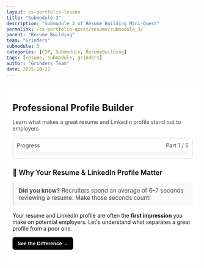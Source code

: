 ```yaml
---
layout: cs-portfolio-lesson
title: "Submodule 3"
description: "Submodule 3 of Resume Building Mini-Quest"
permalink: /cs-portfolio-quest/resume/submodule_3/
parent: "Resume Building"
team: "Grinders"
submodule: 3
categories: [CSP, Submodule, ResumeBuilding]
tags: [resume, submodule, grinders]
author: "Grinders Team"
date: 2025-10-21
---
```


<link href="https://cdn.jsdelivr.net/npm/tailwindcss@2.2.19/dist/tailwind.min.css" rel="stylesheet">

<style>
  /* Minimal, neutral style (inspired by Module 2) */
  :root {
    --main-text: #111;
    --muted: #444;
    --border: #ddd;
    --accent: #000;
    --bg: #fff;
  }

  /* Reset / container */
  .max-w-3xl { max-width: 860px; margin: 0 auto; padding: 16px; background: var(--bg); color: var(--main-text); font-family: -apple-system, BlinkMacSystemFont, "Segoe UI", Roboto, "Helvetica Neue", Arial; }
  h1 { font-size: 1.5rem; margin-bottom: 0.25rem; font-weight: 700; text-align: left; }
  p.lead { color: var(--muted); margin-bottom: 1rem; }

  /* Progress */
  .progress-wrapper { border: 1px solid var(--border); border-radius: 6px; padding: 10px; margin-bottom: 16px; }
  .progress-header { display:flex; justify-content:space-between; font-size: 0.9rem; color:var(--muted); }
  .progress-bar-bg { width:100%; background: #f5f5f5; height: 8px; border-radius: 6px; margin-top:8px; }
  .progress-bar-fill { height:8px; width:0%; background: var(--accent); border-radius:6px; transition: width 240ms ease; }

  /* Sections */
  section[data-step] { margin: 18px 0; }
  .hidden { display: none; }

  h2 { font-size: 1.125rem; margin-bottom: 8px; font-weight: 600; color: var(--main-text); }
  .muted-box { border-left: 4px solid #e5e5e5; background: #fafafa; padding: 12px; border-radius: 4px; color: var(--muted); font-size: 0.95rem; }

  /* Carousel */
  .carousel { position: relative; width: 100%; overflow: hidden; margin: 12px 0; border-radius: 6px; border:1px solid var(--border); }
  .carousel-inner { display:flex; transition: transform 400ms ease; width: 200%; }
  .carousel-item { min-width: 100%; padding: 12px; box-sizing: border-box; }
  .example-box { padding: 12px; border-radius: 6px; border: 1px solid var(--border); background: #fff; }
  .bullet-points { margin:0; padding-left:20px; }

  /* Drag/drop */
  .drop-zone { min-height: 160px; border: 2px dashed var(--border); border-radius: 6px; padding: 12px; box-sizing: border-box; display:flex; flex-direction:column; align-items:center; justify-content:center; background: #fff; }
  .drop-zone.drag-over { background: #f8fbff; border-color: #c9e0ff; transform: scale(1.01); }
  .items-pool { display:flex; flex-wrap:wrap; gap:8px; padding:12px; border:1px solid var(--border); border-radius:6px; min-height:80px; background:#fafafa; }
  .draggable-item { padding:8px 10px; border-radius:6px; border:1px solid #cfcfcf; background:#fff; cursor:grab; user-select:none; }
  .draggable-item.dragging { opacity:0.5; }

  .draggable-item.correct { border-color: #2e8b57; background:#f6fff6; }
  .draggable-item.incorrect { border-color: #b22222; background:#fff6f6; animation: shake 0.45s; }

  @keyframes shake {
    0% { transform: translateX(0); } 25% { transform: translateX(-6px); } 75% { transform: translateX(6px); } 100% { transform: translateX(0); }
  }

  /* Form / profile builder (simple) */
  form { margin-top: 8px; }
  label.block { display:block; font-weight:600; margin-bottom:6px; }
  .input, textarea, input[type="text"] { width:100%; padding:8px 10px; border:1px solid var(--border); border-radius:6px; box-sizing:border-box; font-size:0.95rem; }
  textarea { min-height:92px; resize:vertical; }
  .btn { display:inline-block; padding:8px 12px; border-radius:6px; text-decoration:none; border:1px solid #999; background:#fff; color:var(--accent); cursor:pointer; font-weight:600; }
  .btn.primary { background:#000; color:#fff; border-color:#000; }
  .btn.ghost { background:transparent; color:var(--accent); border-color:var(--border); }

  /* Experience entries */
  .entry { border-left:4px solid #e5e5e5; padding:12px; margin-bottom:12px; background:#fff; border-radius:4px; }
  .entry .small { color:var(--muted); font-size:0.9rem; margin-bottom:8px; }

  /* Linkedin-style preview simplified */
  .linkedin-preview { border:1px solid var(--border); border-radius:6px; overflow:hidden; background:#fff; }
  .linkedin-header { height:80px; background:#f3f3f3; position:relative; display:flex; align-items:center; padding-left:16px; }
  .linkedin-profile-pic { width:80px; height:80px; border-radius:50%; background:#fff; border:3px solid #fff; display:flex; align-items:center; justify-content:center; font-size:32px; margin-right:12px; }
  .linkedin-content { padding:16px; }
  .linkedin-name { font-size:1.25rem; font-weight:700; margin:0; }
  .linkedin-headline { color:var(--muted); margin:6px 0 12px 0; }

  /* Footer actions */
  .action-row { display:flex; gap:8px; margin-top:12px; }
  .center { text-align:center; }

  /* small responsive */
  @media (max-width:640px){
    .max-w-3xl { padding:12px; }
    .linkedin-header { height:70px; }
  }
</style>

<div class="max-w-3xl">
  <h1>Professional Profile Builder</h1>
  <p class="lead">Learn what makes a great resume and LinkedIn profile stand out to employers</p>

  <!-- Progress -->
  <div class="progress-wrapper" aria-hidden="false">
    <div class="progress-header">
      <span>Progress</span><span id="progressLabel">Part 1 / 5</span>
    </div>
    <div class="progress-bar-bg" role="progressbar" aria-valuemin="0" aria-valuemax="100" aria-valuenow="0">
      <div id="progressBar" class="progress-bar-fill" style="width: 0%;"></div>
    </div>
  </div>

  <!-- Part 1: Why It Matters -->
  <section data-step="0" class="">
    <h2>🎯 Why Your Resume & LinkedIn Profile Matter</h2>
    <p class="muted-box"><strong>Did you know?</strong> Recruiters spend an average of 6–7 seconds reviewing a resume. Make those seconds count!</p>
    <p>Your resume and LinkedIn profile are often the <strong>first impression</strong> you make on potential employers. Let's understand what separates a great profile from a poor one.</p>
    <div style="margin-top:8px;">
      <button class="btn primary" id="toComparisonBtn">See the Difference →</button>
    </div>
  </section>

  <!-- Part 2: Good vs Bad Comparison Carousel -->
  <section data-step="1" class="hidden" aria-hidden="true">
    <h2>Good vs. Bad: What Employers Look For</h2>
    <p>Swipe through to see examples and understand what makes them effective.</p>
    <div class="carousel" aria-hidden="false">
      <div class="carousel-inner" id="carouselInner">
        <!-- Slide 1: Good Example -->
        <div class="carousel-item">
          <div class="example-box">
            <h3>GOOD Example</h3>
            <div>
              <h4 style="margin:0;">Software Engineering Intern</h4>
              <p class="small" style="margin:6px 0;"><em>Tech Solutions Inc. | June 2024 - August 2024</em></p>
              <ul class="bullet-points">
                <li>Developed and deployed a customer dashboard using React and Node.js, reducing support ticket response time by 35%</li>
                <li>Collaborated with a team of 5 engineers to implement REST APIs serving 10,000+ daily active users</li>
                <li>Optimized database queries in PostgreSQL, improving application load time by 50%</li>
              </ul>
              <p style="margin-top:8px;"><strong>Skills:</strong> JavaScript, React, Node.js, PostgreSQL, Git</p>
            </div>
            <h4 style="margin-top:12px;">Why This Works:</h4>
            <ul class="bullet-points">
              <li><strong>Specific & Quantifiable:</strong> Uses numbers to demonstrate impact</li>
              <li><strong>Action-Oriented:</strong> Starts with strong verbs</li>
              <li><strong>Technical Depth:</strong> Mentions tools and technologies</li>
            </ul>
          </div>
        </div>
        <!-- Slide 2: Bad Example -->
        <div class="carousel-item">
          <div class="example-box">
            <h3>BAD Example</h3>
            <div>
              <h4 style="margin:0;">Intern</h4>
              <p class="small" style="margin:6px 0;"><em>Some Company | Summer 2024</em></p>
              <ul class="bullet-points">
                <li>Worked on coding projects</li>
                <li>Helped the team with various tasks</li>
                <li>Learned a lot about software development</li>
              </ul>
              <p style="margin-top:8px;"><strong>Skills:</strong> Coding, Computers, Hard worker</p>
            </div>
            <h4 style="margin-top:12px;">Why This Doesn't Work:</h4>
            <ul class="bullet-points">
              <li><strong>Too Vague:</strong> Lacks specific responsibilities</li>
              <li><strong>No Measurable Impact:</strong> No metrics or outcomes</li>
              <li><strong>Weak Verbs:</strong> Passive phrasing</li>
            </ul>
          </div>
        </div>
      </div>
    </div>
    <div style="display:flex; justify-content:center; align-items:center; gap:12px; margin-top:12px;">
      <button class="btn ghost" id="carouselPrev">← Example</button>
      <span id="carouselIndicator" style="font-weight:700;">Good Example</span>
      <button class="btn ghost" id="carouselNext">Example →</button>
    </div>
    <div style="margin-top:12px;">
      <button class="btn primary" id="startActivityBtn">I Understand! Let's Practice →</button>
    </div>
  </section>
  <!-- Part 3: Drag and Drop Activity -->
  <section data-step="2" class="hidden" aria-hidden="true">
    <h2>Interactive Activity: Sort Good vs. Bad</h2>
    <p>Drag each item into the correct category. Can you identify what makes a good resume entry?</p>
    <div class="center" style="margin:12px 0; font-weight:700;">
      Score: <span id="score">0</span> / <span id="total">0</span>
    </div>
    <div style="margin:12px 0;">
      <div style="display:grid; grid-template-columns:1fr 1fr; gap:12px;">
        <div class="drop-zone" id="goodZone" ondrop="drop(event)" ondragover="allowDrop(event)" ondragleave="dragLeave(event)">
          <h4 style="margin:0 0 6px 0;">GOOD Examples</h4>
          <p class="small" style="margin:0; color:var(--muted);">Drag good examples here</p>
        </div>
        <div class="drop-zone" id="badZone" ondrop="drop(event)" ondragover="allowDrop(event)" ondragleave="dragLeave(event)">
          <h4 style="margin:0 0 6px 0;">BAD Examples</h4>
          <p class="small" style="margin:0; color:var(--muted);">Drag bad examples here</p>
        </div>
      </div>
      <h4 style="margin-top:12px; margin-bottom:8px;">Items to Sort:</h4>
      <div class="items-pool" id="itemsPool" aria-live="polite"></div>
    </div>
    <div style="margin-top:12px;">
      <button class="btn ghost hidden" id="checkAnswersBtn" onclick="checkAnswers()">Check My Answers</button>
      <button class="btn primary hidden" id="continueToFormBtn" onclick="showForm()">Continue to Build My Profile →</button>
    </div>
  </section>
  <!-- Part 4: Profile Building Form (simplified: only Summary + Experience) -->
  <section data-step="3" class="hidden" aria-hidden="true">
    <h2>✍️ Build Your Professional Profile</h2>
    <p class="muted-box">Write a concise summary and add experiences. Use action verbs, quantify impact, and be specific.</p>
    <form id="profileForm" class="" onsubmit="event.preventDefault(); generatePreview();">
      <!-- Professional Summary -->
      <div style="margin-top:8px;">
        <label class="block" for="summary">Professional Summary *</label>
        <textarea id="summary" class="input" placeholder="Example: Motivated computer science student with 2 years of full-stack development... " required></textarea>
      </div>
      <!-- Experience -->
      <div style="margin-top:14px;">
        <h3 style="margin:8px 0 6px 0;">Experience</h3>
        <div class="muted-box" style="margin-bottom:8px;">Remember: start with strong verbs, include metrics when you can, and show outcomes.</div>
        <div id="experienceContainer"></div>
        <div style="margin-top:8px;">
          <button type="button" class="btn" id="addExperienceBtn">+ Add Experience</button>
          <button type="button" class="btn primary" id="previewBtn" style="margin-left:8px;"> My resume →</button>
        </div>
      </div>
    </form>
  </section>
  <!-- Part 5: LinkedIn Preview -->
  <section data-step="4" class="hidden" aria-hidden="true">
    <h2> Your LinkedIn-Style Profile Preview</h2>
    <div id="linkedinPreview" class="linkedin-preview" aria-live="polite" style="margin-top:12px; padding:0;"></div>
    <div class="muted-box" style="margin-top:12px;">
      <strong>Congratulations!</strong> You've created a professional profile following industry best practices!
    </div>
    <div class="action-row" style="margin-top:12px;">
      <button class="btn ghost" id="editProfileBtn">← Edit Profile</button>
      <button class="btn primary" id="completeLevelBtn">Continue to Level 4: Resume Generation →</button>
    </div>
  </section>
</div>

<script>
/* ============================
   Module 3 — cleaned & fixed
   - Simple neutral styling (like Module 2)
   - Removed Education & Skills sections
   - Fixed JS initialization & UX flow
   ============================ */

(function() {
  // State
  let currentStep = 0;
  let currentCarouselIndex = 0;
  let experienceCount = 0;
  let dragDropItems = [
    { text: "Increased user engagement by 45% through implementing personalized recommendations", good: true },
    { text: "Worked on stuff for the company", good: false },
    { text: "Responsible for things", good: false },
    { text: "Developed automated testing suite reducing bug detection time by 60%", good: true },
    { text: "Used Java and Python", good: false },
    { text: "Helped with projects", good: false },
    { text: "Led team of 4 developers to deliver mobile app with 50,000+ downloads in first month", good: true },
    { text: "Good at teamwork and communication", good: false },
    { text: "Optimized database queries reducing server costs by $2,000/month", good: true },
    { text: "Did various tasks as assigned", good: false },
    { text: "Designed and implemented RESTful API serving 100,000+ requests daily", good: true },
    { text: "Fast learner who can do many things", good: false }
  ];
  const userAnswers = {}; // keyed by pool item unique id

  // DOM references
  const steps = Array.from(document.querySelectorAll('section[data-step]'));
  const progressBar = document.getElementById('progressBar');
  const progressLabel = document.getElementById('progressLabel');

  // Carousel controls
  const carouselInner = document.getElementById('carouselInner');
  const carouselPrev = document.getElementById('carouselPrev');
  const carouselNext = document.getElementById('carouselNext');
  const carouselIndicator = document.getElementById('carouselIndicator');

  // Buttons
  const toComparisonBtn = document.getElementById('toComparisonBtn');
  const startActivityBtn = document.getElementById('startActivityBtn');
  const checkAnswersBtn = document.getElementById('checkAnswersBtn');
  const continueToFormBtn = document.getElementById('continueToFormBtn');
  const addExperienceBtn = document.getElementById('addExperienceBtn');
  const previewBtn = document.getElementById('previewBtn');
  const editProfileBtn = document.getElementById('editProfileBtn');
  const completeLevelBtn = document.getElementById('completeLevelBtn');

  // Pools & containers
  const itemsPool = document.getElementById('itemsPool');
  const totalSpan = document.getElementById('total');
  const scoreSpan = document.getElementById('score');
  const goodZone = document.getElementById('goodZone');
  const badZone = document.getElementById('badZone');
  const experienceContainer = document.getElementById('experienceContainer');
  const linkedinPreview = document.getElementById('linkedinPreview');

  // Utilities for UI
  function updateProgress() {
    const pct = ((currentStep + 1) / steps.length) * 100;
    if (progressBar) progressBar.style.width = pct + '%';
    if (progressLabel) progressLabel.textContent = `Part ${currentStep + 1} / ${steps.length}`;
    // Update aria
    if (progressBar) progressBar.parentElement.setAttribute('aria-valuenow', Math.round(pct));
  }

  function showStep(stepNum) {
    currentStep = Math.max(0, Math.min(steps.length - 1, stepNum));
    steps.forEach((el, idx) => {
      const hidden = idx !== currentStep;
      el.classList.toggle('hidden', hidden);
      el.setAttribute('aria-hidden', hidden ? 'true' : 'false');
    });
    updateProgress();
    // Scroll to top of container for better UX on small screens
    const container = document.querySelector('.max-w-3xl');
    if (container) container.scrollIntoView({ behavior: 'smooth', block: 'start' });
  }

  /* ------------------------------
     Carousel (Good / Bad)
     ------------------------------ */
  function updateCarouselIndicator() {
    carouselIndicator.textContent = currentCarouselIndex === 0 ? 'Good Example' : 'Bad Example';
    // disable/enable prev/next visually
    carouselPrev.disabled = currentCarouselIndex === 0;
    carouselNext.disabled = currentCarouselIndex === 1;
    carouselInner.style.transform = `translateX(-${currentCarouselIndex * 100}%)`;
  }

  function moveCarousel(direction) {
    currentCarouselIndex = Math.max(0, Math.min(1, currentCarouselIndex + direction));
    updateCarouselIndicator();
  }

  /* ------------------------------
     Drag & Drop Activity
     ------------------------------ */

  // Create items pool (id unique per run)
  function initializeDragDrop() {
    const shuffled = [...dragDropItems].sort(() => Math.random() - 0.5);
    itemsPool.innerHTML = '';
    shuffled.forEach((item, index) => {
      // use stable id to map userAnswers
      const id = `item-${Date.now()}-${index}`;
      const el = document.createElement('div');
      el.className = 'draggable-item';
      el.draggable = true;
      el.textContent = item.text;
      el.dataset.id = id;
      el.dataset.good = String(item.good);
      el.addEventListener('dragstart', dragStart);
      el.addEventListener('dragend', dragEnd);
      itemsPool.appendChild(el);
      userAnswers[id] = undefined; // not placed yet
    });
    // set total & reset score
    const total = itemsPool.children.length;
    (document.getElementById('total') || {textContent:''}).textContent = total;
    scoreSpan.textContent = '0';
    checkAnswersBtn.classList.add('hidden');
    continueToFormBtn.classList.add('hidden');
  }

  function dragStart(ev) {
    ev.dataTransfer.setData('text/plain', ev.target.dataset.id);
    ev.currentTarget.classList.add('dragging');
    // add a small delay so class applies visually
    setTimeout(() => ev.currentTarget.classList.add('dragging'), 0);
  }

  function dragEnd(ev) {
    ev.currentTarget.classList.remove('dragging');
  }

  function allowDrop(ev) {
    ev.preventDefault();
    ev.currentTarget.classList.add('drag-over');
  }

  function dragLeave(ev) {
    ev.currentTarget.classList.remove('drag-over');
  }

  function drop(ev) {
    ev.preventDefault();
    ev.currentTarget.classList.remove('drag-over');
    const itemId = ev.dataTransfer.getData('text/plain');
    const targetIsGood = ev.currentTarget.id === 'goodZone';
    const itemEl = document.querySelector(`[data-id="${itemId}"]`);
    if (!itemEl) return;
    // append the draggable to the drop zone
    ev.currentTarget.appendChild(itemEl);
    userAnswers[itemId] = targetIsGood;
    // if pool is empty, reveal check button
    if (itemsPool.children.length === 0) {
      checkAnswersBtn.classList.remove('hidden');
    }
  }

  function checkAnswers() {
    let correct = 0;
    const entries = Object.keys(userAnswers);
    entries.forEach(id => {
      const item = document.querySelector(`[data-id="${id}"]`);
      if (!item) return; // if removed or missing
      const isGood = item.dataset.good === 'true';
      const pickedGood = userAnswers[id] === true;
      if (isGood === pickedGood) {
        item.classList.add('correct');
        item.classList.remove('incorrect');
        correct++;
      } else {
        item.classList.add('incorrect');
        item.classList.remove('correct');
      }
    });

    scoreSpan.textContent = String(correct);
    if (correct === entries.length) {
      setTimeout(() => {
        alert('Perfect! You got them all correct! 🎉');
        checkAnswersBtn.classList.add('hidden');
        continueToFormBtn.classList.remove('hidden');
      }, 300);
    } else {
      alert(`You got ${correct} out of ${entries.length} correct. Review the incorrect ones (marked in red) and try again or continue to the form to practice writing better entries.`);
      continueToFormBtn.classList.remove('hidden');
    }
  }

  /* ------------------------------
     Experience Form Management
     ------------------------------ */
  function addExperience(initial = {}) {
    experienceCount++;
    const id = experienceCount;
    const wrapper = document.createElement('div');
    wrapper.className = 'entry';
    wrapper.id = `exp-${id}`;

    wrapper.innerHTML = `
      <div style="display:flex; justify-content:space-between; align-items:center;">
        <strong>Experience ${id}</strong>
        <button type="button" class="btn" data-remove="${id}" aria-label="Remove experience ${id}">Remove</button>
      </div>
      <div style="margin-top:8px;">
        <label class="block">Job Title *</label>
        <input type="text" id="expTitle${id}" class="input" placeholder="Software Engineering Intern" value="${escapeHtml(initial.title||'')}" required>
      </div>
      <div style="margin-top:8px;">
        <label class="block">Company *</label>
        <input type="text" id="expCompany${id}" class="input" placeholder="Tech Solutions Inc." value="${escapeHtml(initial.company||'')}" required>
      </div>
      <div style="margin-top:8px;">
        <label class="block">Dates *</label>
        <input type="text" id="expDates${id}" class="input" placeholder="June 2024 - August 2024" value="${escapeHtml(initial.dates||'')}" required>
      </div>
      <div style="margin-top:8px;">
        <label class="block">Description * (Use bullet points, start with action verbs!)</label>
        <textarea id="expDesc${id}" class="input" placeholder="• Built X that reduced Y by Z..." required>${escapeHtml(initial.desc||'')}</textarea>
      </div>
    `;

    // remove handler
    wrapper.querySelector(`[data-remove="${id}"]`).addEventListener('click', () => {
      wrapper.remove();
    });

    experienceContainer.appendChild(wrapper);
    // scroll into view
    wrapper.scrollIntoView({ behavior: 'smooth', block: 'center' });
  }

  function collectExperiences() {
    const arr = [];
    for (let i = 1; i <= experienceCount; i++) {
      const titleEl = document.getElementById(`expTitle${i}`);
      if (!titleEl) continue;
      const title = titleEl.value.trim();
      const company = (document.getElementById(`expCompany${i}`) || {value:''}).value.trim();
      const dates = (document.getElementById(`expDates${i}`) || {value:''}).value.trim();
      const desc = (document.getElementById(`expDesc${i}`) || {value:''}).value.trim();
      if (title && company && dates && desc) {
        arr.push({ title, company, dates, desc });
      }
    }
    return arr;
  }

  /* ------------------------------
     Preview Generator
     ------------------------------ */
  function generatePreview() {
    const summaryEl = document.getElementById('summary');
    if (!summaryEl) return;
    const summary = summaryEl.value.trim();
    if (!summary) {
      alert('Please fill in your professional summary.');
      showStep(3);
      return;
    }

    const experiences = collectExperiences();

    // Build preview HTML (simple LinkedIn-like)
    let html = '';
    html += `<div class="linkedin-header"><div class="linkedin-profile-pic">👤</div></div>`;
    html += `<div class="linkedin-content">`;
    html += `<h1 class="linkedin-name">Your Name</h1>`;
    html += `<p class="linkedin-headline">${escapeHtml(summary)}</p>`;

    html += `<div style="margin-top:12px;"><h3 style="margin:0 0 6px 0;">About</h3><p style="margin:0 0 10px 0;">${escapeHtml(summary)}</p></div>`;

    if (experiences.length) {
      html += `<div style="margin-top:12px;"><h3 style="margin:0 0 8px 0;">Experience</h3>`;
      experiences.forEach(ex => {
        html += `<div style="margin-bottom:12px;">`;
        html += `<h4 style="margin:0; font-size:1rem; font-weight:700;">${escapeHtml(ex.title)}</h4>`;
        html += `<p class="small" style="margin:4px 0 6px 0;">${escapeHtml(ex.company)} • ${escapeHtml(ex.dates)}</p>`;
        html += `<p style="white-space:pre-line; margin:0;">${escapeHtml(ex.desc)}</p>`;
        html += `</div>`;
      });
      html += `</div>`;
    } else {
      html += `<div style="margin-top:12px;"><h3 style="margin:0 0 6px 0;">Experience</h3><p>(No experience added)</p></div>`;
    }

    html += `</div>`; // linkedin-content

    linkedinPreview.innerHTML = html;
    showStep(4);
  }

  /* ------------------------------
     Helpers
     ------------------------------ */
  function escapeHtml(s) {
    if (!s) return '';
    return String(s)
      .replace(/&/g, '&amp;')
      .replace(/</g, '&lt;')
      .replace(/>/g, '&gt;')
      .replace(/"/g, '&quot;')
      .replace(/'/g, '&#39;');
  }

  /* ------------------------------
     Initialization & Event Wiring
     ------------------------------ */
  function init() {
    // initial progress + step
    showStep(0);
    updateCarouselIndicator();

    // wire buttons (guard with exist checks)
    if (toComparisonBtn) toComparisonBtn.addEventListener('click', () => showStep(1));
    if (carouselPrev) carouselPrev.addEventListener('click', () => moveCarousel(-1));
    if (carouselNext) carouselNext.addEventListener('click', () => moveCarousel(1));
    if (startActivityBtn) startActivityBtn.addEventListener('click', () => {
      showStep(2);
      initializeDragDrop();
    });
    if (checkAnswersBtn) checkAnswersBtn.addEventListener('click', checkAnswers);
    if (continueToFormBtn) continueToFormBtn.addEventListener('click', () => showForm());
    if (addExperienceBtn) addExperienceBtn.addEventListener('click', () => addExperience());
    if (previewBtn) previewBtn.addEventListener('click', generatePreview);
    if (editProfileBtn) editProfileBtn.addEventListener('click', () => showStep(3));
    if (completeLevelBtn) completeLevelBtn.addEventListener('click', () => {
      alert('Congratulations! You completed Level 3!\n\nYou now understand:\n✓ What makes a resume effective\n✓ How to write impactful experience descriptions\n✓ How to structure a LinkedIn profile\n\nReady to generate your professional resume?');
      window.location.href = '/cs-portfolio-quest/resume/submodule_4/';
    });

    // drop zones events
    [goodZone, badZone].forEach(zone => {
      if (!zone) return;
      zone.addEventListener('dragover', allowDrop);
      zone.addEventListener('dragleave', dragLeave);
      zone.addEventListener('drop', drop);
    });

    // initialize experience with one blank entry for convenience
    addExperience();

    // Accessibility: allow keyboard enter on items pool elements? (not necessary now)
  }

  // Exposed for inline handlers older code might call (keeps compatibility)
  window.showForm = function() { showStep(3); };
  window.addExperience = function() { addExperience(); };
  window.generatePreview = function() { generatePreview(); };
  window.allowDrop = allowDrop;
  window.dragLeave = dragLeave;
  window.drag = function(ev) { /* kept for potential inline events */ };
  window.drop = drop;
  window.checkAnswers = checkAnswers;

  // Start when DOM is ready
  if (document.readyState === 'loading') {
    document.addEventListener('DOMContentLoaded', init);
  } else {
    init();
  }

})();
</script>
